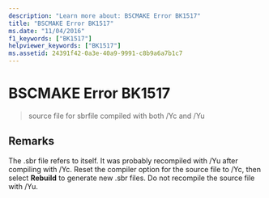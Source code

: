 ```yaml
---
description: "Learn more about: BSCMAKE Error BK1517"
title: "BSCMAKE Error BK1517"
ms.date: "11/04/2016"
f1_keywords: ["BK1517"]
helpviewer_keywords: ["BK1517"]
ms.assetid: 24391f42-0a3e-40a9-9991-c8b9a6a7b1c7
---
```

# BSCMAKE Error BK1517

> source file for sbrfile compiled with both /Yc and /Yu

## Remarks

The .sbr file refers to itself. It was probably recompiled with /Yu after compiling with /Yc. Reset the compiler option for the source file to /Yc, then select **Rebuild** to generate new .sbr files. Do not recompile the source file with /Yu.
